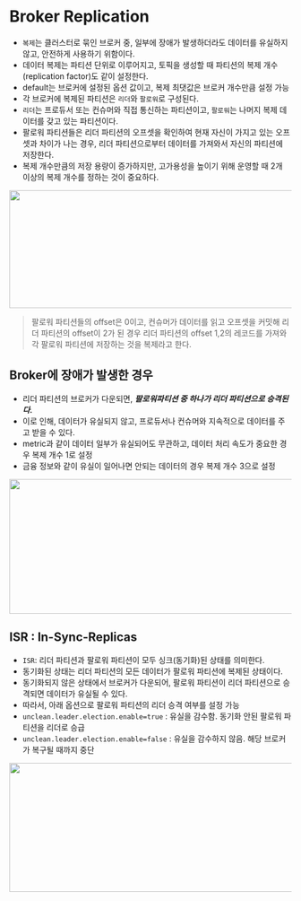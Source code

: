 # Broker Replication
* `복제`는 클러스터로 묶인 브로커 중, 일부에 장애가 발생하더라도 데이터를 유실하지 않고, 안전하게 사용하기 위함이다.
* 데이터 복제는 파티션 단위로 이루어지고, 토픽을 생성할 때 파티션의 복제 개수(replication factor)도 같이 설정한다.
* default는 브로커에 설정된 옵션 값이고, 복제 최댓값은 브로커 개수만큼 설정 가능
* 각 브로커에 복제된 파티션은 `리더`와 `팔로워`로 구성된다.
* `리더`는 프로듀서 또는 컨슈머와 직접 통신하는 파티션이고, `팔로워`는 나머지 복제 데이터를 갖고 있는 파티션이다.
* 팔로워 파티션들은 리더 파티션의 오프셋을 확인하여 현재 자신이 가지고 있는 오프셋과 차이가 나는 경우, 리더 파티션으로부터 데이터를 가져와서 자신의 파티션에 저장한다.
* 복제 개수만큼의 저장 용량이 증가하지만, 고가용성을 높이기 위해 운영할 때 2개 이상의 복제 개수를 정하는 것이 중요하다.

<img src="https://github.com/twoosky/TIL/assets/50009240/63ab935b-c665-42dd-9b53-b8ff95acb8a9" width="540" height="210">

> 팔로워 파티션들의 offset은 0이고, 컨슈머가 데이터를 읽고 오프셋을 커밋해 리더 파티션의 offset이 2가 된 경우 리더 파티션의 offset 1,2의 레코드를 가져와 각 팔로워 파티션에 저장하는 것을 복제라고 한다.

## Broker에 장애가 발생한 경우
* 리더 파티션의 브로커가 다운되면, ***팔로워파티션 중 하나가 리더 파티션으로 승격된다.***
* 이로 인해, 데이터가 유실되지 않고, 프로듀서나 컨슈머와 지속적으로 데이터를 주고 받을 수 있다.
* metric과 같이 데이터 일부가 유실되어도 무관하고, 데이터 처리 속도가 중요한 경우 복제 개수 1로 설정
* 금융 정보와 같이 유실이 일어나면 안되는 데이터의 경우 복제 개수 3으로 설정
<img src="https://github.com/twoosky/TIL/assets/50009240/33e2d0b4-7857-49f5-a8d6-43bdd9e54f48" width="550" height="240">

## ISR : In-Sync-Replicas
* `ISR`: 리더 파티션과 팔로워 파티션이 모두 싱크(동기화)된 상태를 의미한다.
* 동기화된 상태는 리더 파티션의 모든 데이터가 팔로워 파티션에 복제된 상태이다.
* 동기화되지 않은 상태에서 브로커가 다운되어, 팔로워 파티션이 리더 파티션으로 승격되면 데이터가 유실될 수 있다.
* 따라서, 아래 옵션으로 팔로워 파티션의 리더 승격 여부를 설정 가능
* `unclean.leader.election.enable=true` : 유실을 감수함. 동기화 안된 팔로워 파티션을 리더로 승급
* `unclean.leader.election.enable=false` : 유실을 감수하지 않음. 해당 브로커가 복구될 때까지 중단

<img src="https://github.com/twoosky/TIL/assets/50009240/ce668811-7c5e-4037-a8ac-319015c52f09" width="750" height="230">
